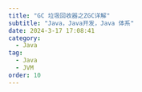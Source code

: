 ```yaml
---
title: "GC 垃圾回收器之ZGC详解"
subtitle: "Java，Java开发，Java 体系"
date: 2024-3-17 17:08:41
category:
  - Java
tag:
  - Java
  - JVM
order: 10
---
```


